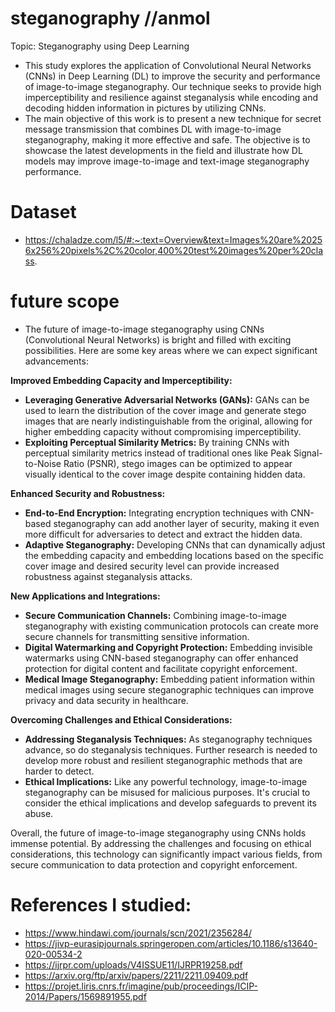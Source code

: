 # steganography //anmol 
Topic: Steganography using Deep Learning

- This study explores the application of Convolutional Neural Networks (CNNs) in Deep Learning (DL) to improve the security and performance of image-to-image steganography. Our technique seeks to provide high imperceptibility and resilience against steganalysis while encoding and decoding hidden information in pictures by utilizing CNNs.
- The main objective of this work is to present a new technique for secret message transmission that combines DL with image-to-image steganography, making it more effective and safe. The objective is to showcase the latest developments in the field and illustrate how DL models may improve image-to-image and text-image steganography performance. 
# Dataset 
- https://chaladze.com/l5/#:~:text=Overview&text=Images%20are%20256x256%20pixels%2C%20color,400%20test%20images%20per%20class.
  
# future scope
  - The future of image-to-image steganography using CNNs (Convolutional Neural Networks) is bright and filled with exciting possibilities. Here are some key areas where we can expect significant advancements:

**Improved Embedding Capacity and Imperceptibility:**

* **Leveraging Generative Adversarial Networks (GANs):** GANs can be used to learn the distribution of the cover image and generate stego images that are nearly indistinguishable from the original, allowing for higher embedding capacity without compromising imperceptibility.
* **Exploiting Perceptual Similarity Metrics:** By training CNNs with perceptual similarity metrics instead of traditional ones like Peak Signal-to-Noise Ratio (PSNR), stego images can be optimized to appear visually identical to the cover image despite containing hidden data.

**Enhanced Security and Robustness:**

* **End-to-End Encryption:** Integrating encryption techniques with CNN-based steganography can add another layer of security, making it even more difficult for adversaries to detect and extract the hidden data.
* **Adaptive Steganography:** Developing CNNs that can dynamically adjust the embedding capacity and embedding locations based on the specific cover image and desired security level can provide increased robustness against steganalysis attacks.

**New Applications and Integrations:**

* **Secure Communication Channels:** Combining image-to-image steganography with existing communication protocols can create more secure channels for transmitting sensitive information.
* **Digital Watermarking and Copyright Protection:** Embedding invisible watermarks using CNN-based steganography can offer enhanced protection for digital content and facilitate copyright enforcement.
* **Medical Image Steganography:** Embedding patient information within medical images using secure steganographic techniques can improve privacy and data security in healthcare.

**Overcoming Challenges and Ethical Considerations:**

* **Addressing Steganalysis Techniques:** As steganography techniques advance, so do steganalysis techniques. Further research is needed to develop more robust and resilient steganographic methods that are harder to detect.
* **Ethical Implications:** Like any powerful technology, image-to-image steganography can be misused for malicious purposes. It's crucial to consider the ethical implications and develop safeguards to prevent its abuse.

Overall, the future of image-to-image steganography using CNNs holds immense potential. By addressing the challenges and focusing on ethical considerations, this technology can significantly impact various fields, from secure communication to data protection and copyright enforcement.

  # References I studied:
- https://www.hindawi.com/journals/scn/2021/2356284/
- https://jivp-eurasipjournals.springeropen.com/articles/10.1186/s13640-020-00534-2
- https://ijrpr.com/uploads/V4ISSUE11/IJRPR19258.pdf
- https://arxiv.org/ftp/arxiv/papers/2211/2211.09409.pdf
- https://projet.liris.cnrs.fr/imagine/pub/proceedings/ICIP-2014/Papers/1569891955.pdf

